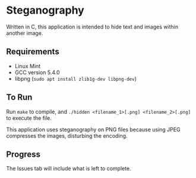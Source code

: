 # Steganography

Written in C, this application is intended to hide text and images within another image.

## Requirements

* Linux Mint
* GCC version 5.4.0
* libpng (`sudo apt install zlib1g-dev libpng-dev`)

## To Run

Run `make` to compile, and `./hidden <filename_1>[.png] <filename_2>[.png]` to execute the file.

This application uses steganography on PNG files because using JPEG compresses the images, disturbing the encoding. 

## Progress

The Issues tab will include what is left to complete.
